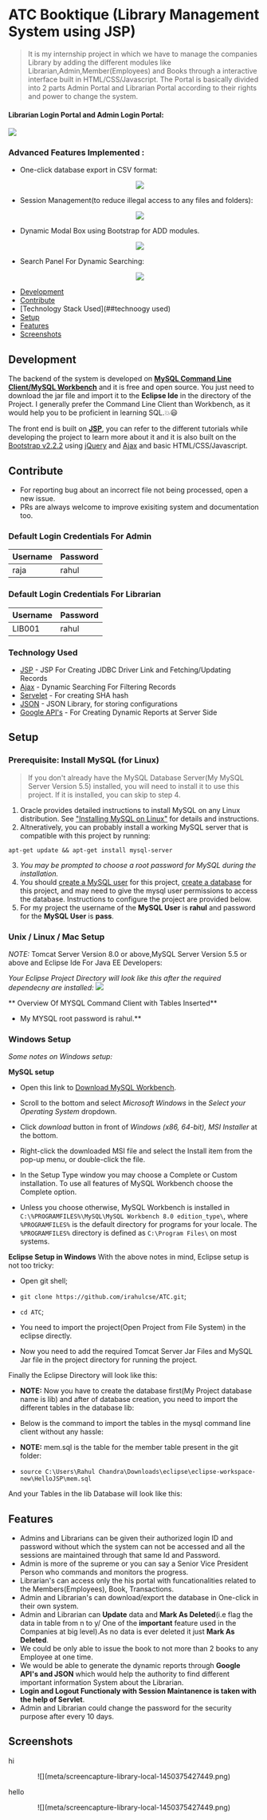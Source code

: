 # ATC Booktique (Library Management System using JSP)

> It is my internship project in which we have to manage the companies Library by adding the different modules like Librarian,Admin,Member(Employees) and Books through a interactive interface built in HTML/CSS/Javascript. The Portal is basically divided into 2 parts Admin Portal and Librarian Portal according to their rights and power to change the system.

#### Librarian Login Portal and Admin Login Portal:
![](screenshots/index.JPG)



### Advanced Features  Implemented :
* One-click database export in CSV format:
  <p align="center">
   <img src=https://i.imgur.com/ufZOqkn.png>
  </p>
* Session Management(to reduce illegal access to any files and folders):
  <p align="center">
   <img src=https://i.imgur.com/7UutZZQ.png>
  </p>
* Dynamic Modal Box using Bootstrap for ADD modules.
   <p align="center">
    <img src=https://i.imgur.com/jj9Lk5G.png>
   </p>
* Search Panel For Dynamic Searching:   
   <p align="center">
    <img src=https://i.imgur.com/WrWZqLr.png>
   </p>
   
   
 + [Development](#development)
 + [Contribute](#contribute)
 + [Technology Stack Used](##technoogy used)
 + [Setup](#setup)
 + [Features](#features)
 + [Screenshots](#screenshots)

## Development
The backend of the system is developed on **[MySQL Command Line Client/MySQL Workbench](https://www.mysql.com/)** and it is free and open source. You just need to download the jar file and import it to the **Eclipse Ide** in the directory of the Project. I generally prefer the Command Line Client than Workbench, as it would help you to be proficient in learning SQL.:boom::smiley:

The front end is built on **[JSP](https://www.javatpoint.com/)**, you can refer to the different tutorials while developing the project to learn more about it and  it is also built on the [Bootstrap v2.2.2](http://bootstrapdocs.com/v2.2.2/docs/) using [jQuery](https://blog.jquery.com/2013/02/04/jquery-1-9-1-released/) and [Ajax](https://www.w3schools.com/xml/ajax_intro.asp) and basic HTML/CSS/Javascript.

## Contribute
+ For reporting bug about an incorrect file not being processed, open a new issue.
+ PRs are always welcome to improve exisiting system and documentation too.

### Default Login Credentials For Admin
| Username  | Password |
| ------------- | ------------- |
| raja  | rahul  |

### Default Login Credentials For Librarian
| Username  | Password |
| ------------- | ------------- |
| LIB001  | rahul  |


### Technology Used
  * [JSP](https://github.com/jfoenixadmin/JFoenix) - JSP For Creating JDBC Driver Link and Fetching/Updating Records
  * [Ajax](https://db.apache.org/derby/) - Dynamic Searching For Filtering Records
  * [Servelet](https://commons.apache.org/) - For creating SHA hash
  * [JSON](https://github.com/google/gson) - JSON Library, for storing configurations
  * [Google API's](https://bitbucket.org/Jerady/fontawesomefx) - For Creating Dynamic Reports at Server Side


## Setup

### Prerequisite: Install MySQL (for Linux)

> If you don't already have the MySQL Database Server(My MySQL Server Version 5.5) installed, you will need to install it to use this project. If it is installed, you can skip to step 4.

1. Oracle provides detailed instructions to install MySQL on any Linux distribution. See ["Installing MySQL on Linux"](https://dev.mysql.com/doc/refman/8.0/en/linux-installation.html) for details and instructions. 
2. Altneratively, you can probably install a working MySQL server that is compatible with this project by running:

`apt-get update && apt-get install mysql-server`

3. *You may be prompted to choose a root password for MySQL during the installation.*
4. You should [create a MySQL user](https://dev.mysql.com/doc/refman/8.0/en/adding-users.html) for this project, [create a database](https://dev.mysql.com/doc/refman/8.0/en/create-database.html) for this project, and may need to give the mysql user permissions to access the database. Instructions to configure the project are provided below.
5. For my project the username of the **MySQL User**  is **rahul** and password for the **MySQL User** is **pass**.

### Unix / Linux / Mac Setup

*NOTE:* Tomcat Server Version 8.0 or above,MySQL Server Version 5.5 or above and Eclipse Ide For Java EE Developers:

*Your Eclipse Project Directory will look like this after the required dependecny are installed:*
![](meta/screencapture-library-local-1450375427449.png)

** Overview Of MYSQL Command Client with Tables Inserted**


* My MYSQL root password is rahul.**
### Windows Setup

*Some notes on Windows setup:*

**MySQL setup**

* Open this link to [Download MySQL Workbench](https://dev.mysql.com/downloads/).

* Scroll to the bottom and select *Microsoft Windows* in the *Select your Operating System* dropdown.

* Click *download* button in front of *Windows (x86, 64-bit), MSI Installer* at the bottom.

* Right-click the downloaded MSI file and select the Install item from the pop-up menu, or double-click the file.

* In the Setup Type window you may choose a Complete or Custom installation. To use all features of MySQL Workbench choose the Complete option.

* Unless you choose otherwise, MySQL Workbench is installed in `C:\%PROGRAMFILES%\MySQL\MySQL Workbench 8.0 edition_type\`, where `%PROGRAMFILES%` is the default directory for programs for your locale. The `%PROGRAMFILES%` directory is defined as `C:\Program Files\` on most systems.


**Eclipse Setup in Windows**
With the above notes in mind, Eclipse setup is not too tricky:

* Open git shell;

* `git clone https://github.com/irahulcse/ATC.git`;

* `cd ATC`;

* You need to import the project(Open Project from File System) in the eclipse directly.

* Now you  need to add the required  Tomcat Server Jar Files and MySQL Jar file in the project directory for running the project. 

Finally the Eclipse Directory will look like this:

* **NOTE:** Now you have to create the database first(My Project database name is lib) and after of database creation, you need to import the different tables in the database lib:

* Below is the command to import the tables in the mysql command line client without any hassle:

* **NOTE:** mem.sql is the table for the member table present in the git folder:

* `source C:\Users\Rahul Chandra\Downloads\eclipse\eclipse-workspace-new\HelloJSP\mem.sql`

And your Tables in the lib Database will look like this:


## Features
 + Admins and Librarians can be given their authorized login ID and password without which the system can not be accessed and all the sessions are maintained through that same Id and Password.
 + Admin is more of the supreme or you can say a Senior Vice President Person who commands and monitors the progress.
 + Librarian's can access only the his portal with funcationalities related to the Members(Employees), Book, Transactions.
 + Admin and Librarian's can download/export the database in One-click in their own system.
 + Admin and Librarian can **Update** data and **Mark As Deleted**(i.e flag the data in table from n to y/ One of the **important** feature used in the Companies at big level).As no data is ever deleted it just **Mark As Deleted**.
 + We could be only able to issue the book to not more than 2 books to any Employee at one time.
 + We would be able to generate the dynamic reports through **Google API's and JSON** which would help the authority to find different important information System about the Librarian.
 + **Login and Logout Functionaly with Session Maintanence is taken with the help of Servlet**.
 + Admin and Librarian could change the password for the security purpose after every 10 days.



## Screenshots
hi
<p align="center">
  ![](meta/screencapture-library-local-1450375427449.png)
</p>
hello
<p align="center">	
  ![](meta/screencapture-library-local-1450375427449.png)
</p>
